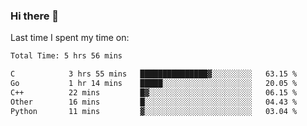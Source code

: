 ### Hi there 👋

<!--
**Grav1tum/Grav1tum** is a ✨ _special_ ✨ repository because its `README.md` (this file) appears on your GitHub profile.

Here are some ideas to get you started:

- 🔭 I’m currently working on ...
- 🌱 I’m currently learning ...
- 👯 I’m looking to collaborate on ...
- 🤔 I’m looking for help with ...
- 💬 Ask me about ...
- 📫 How to reach me: ...
- 😄 Pronouns: ...
- ⚡ Fun fact: ...
-->
Last time I spent my time on:
<!--START_SECTION:waka-->

```txt
Total Time: 5 hrs 56 mins

C            3 hrs 55 mins   ███████████████▓░░░░░░░░░   63.15 %
Go           1 hr 14 mins    █████░░░░░░░░░░░░░░░░░░░░   20.05 %
C++          22 mins         █▓░░░░░░░░░░░░░░░░░░░░░░░   06.15 %
Other        16 mins         █░░░░░░░░░░░░░░░░░░░░░░░░   04.43 %
Python       11 mins         ▓░░░░░░░░░░░░░░░░░░░░░░░░   03.04 %
```

<!--END_SECTION:waka-->
